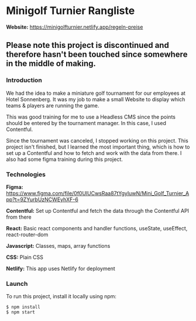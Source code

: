 # Minigolf Turnier Rangliste
**Website:** https://minigolfturnier.netlify.app/regeln-preise
## Please note this project is discontinued and therefore hasn't been touched since somewhere in the middle of making.

### Introduction

We had the idea to make a miniature golf tournament for our employees at Hotel Sonnenberg. 
It was my job to make a small Website to display which teams & players are running the game.

This was good training for me to use a Headless CMS since the points should be entered by the tournament manager.
In this case, I used Contentful.

Since the tournament was canceled, I stopped working on this project. This project isn't finished,
but I learned the most important thing, which is how to set up a Contentful and how to fetch and work with the data from there.
I also had some figma training during this project.

### Technologies

**Figma:** https://www.figma.com/file/0f0UlUCwsRaa87tYgyIuwN/Mini_Golf_Turnier_App?t=9ZYurbUzNCWEyhXF-6

**Contentful:** Set up Contentful and fetch the data through the Contentful API from there

**React:** Basic react components and handler functions, useState, useEffect, react-router-dom

**Javascript:** Classes, maps, array functions

**CSS:** Plain CSS

**Netlify:** This app uses Netlify for deployment

### Launch

To run this project, install it locally using npm:

```
$ npm install
$ npm start
```
